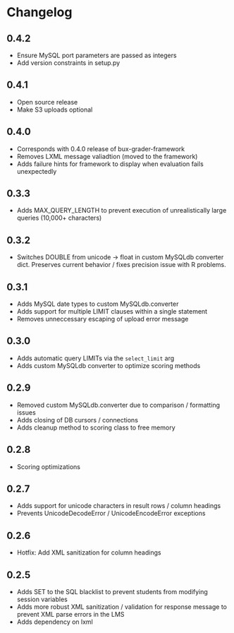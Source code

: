 # Changelog

## 0.4.2

* Ensure MySQL port parameters are passed as integers
* Add version constraints in setup.py

## 0.4.1

* Open source release
* Make S3 uploads optional

## 0.4.0

* Corresponds with 0.4.0 release of bux-grader-framework
* Removes LXML message valiadtion (moved to the framework)
* Adds failure hints for framework to display when evaluation fails unexpectedly

## 0.3.3

* Adds MAX_QUERY_LENGTH to prevent execution of unrealistically large queries (10,000+ characters)

## 0.3.2

* Switches DOUBLE from unicode -> float in custom MySQLdb converter dict. Preserves current behavior / fixes precision issue with R problems.

## 0.3.1

* Adds MySQL date types to custom MySQLdb.converter
* Adds support for multiple LIMIT clauses within a single statement
* Removes unneccessary escaping of upload error message

## 0.3.0

* Adds automatic query LIMITs via the `select_limit` arg
* Adds custom MySQLdb converter to optimize scoring methods

## 0.2.9

* Removed custom MySQLdb.converter due to comparison / formatting issues
* Adds closing of DB cursors / connections
* Adds cleanup method to scoring class to free memory

## 0.2.8

* Scoring optimizations

## 0.2.7

* Adds support for unicode characters in result rows / column headings
* Prevents UnicodeDecodeError / UnicodeEncodeError exceptions

## 0.2.6

* Hotfix: Add XML sanitization for column headings

## 0.2.5

* Adds SET to the SQL blacklist to prevent students from modifying session variables
* Adds more robust XML sanitization / validation for response message to prevent XML parse errors in the LMS
* Adds dependency on lxml
